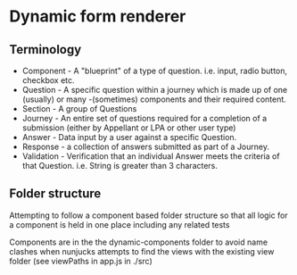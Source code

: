 # Dynamic form renderer

## Terminology

- Component - A "blueprint" of a type of question. i.e. input, radio button, checkbox etc.
- Question - A specific question within a journey which is made up of one (usually) or many -(sometimes) components and their required content.
- Section - A group of Questions
- Journey - An entire set of questions required for a completion of a submission (either by Appellant or LPA or other user type)
- Answer - Data input by a user against a specific Question.
- Response - a collection of answers submitted as part of a Journey.
- Validation - Verification that an individual Answer meets the criteria of that Question. i.e. String is greater than 3 characters.

## Folder structure

Attempting to follow a component based folder structure so that all logic for a component is held in one place including any related tests

Components are in the the dynamic-components folder to avoid name clashes when nunjucks attempts to find the views with the existing view folder (see viewPaths in app.js in ./src)
